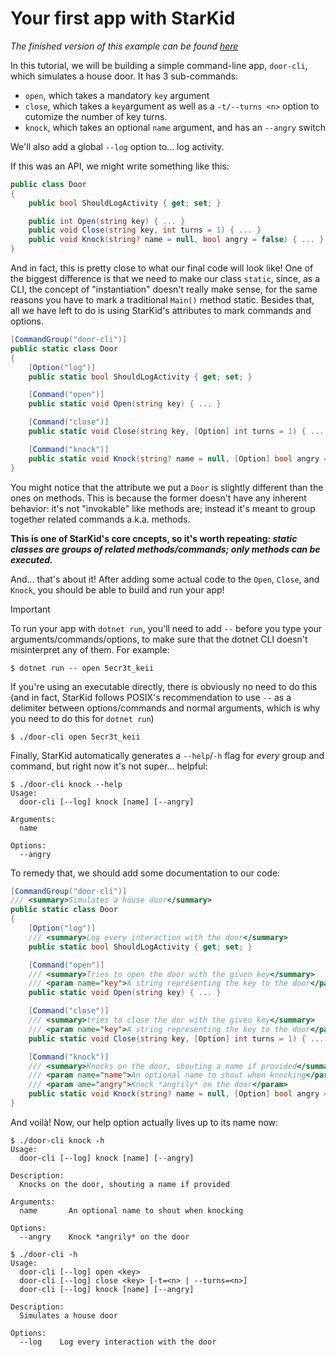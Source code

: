 # Your first app with StarKid

*The finished version of this example can be found [here](samples/door-cli/)*

In this tutorial, we will be building a simple command-line app,
`door-cli`, which simulates a house door. It has 3 sub-commands:
- `open`, which takes a mandatory `key` argument
- `close`, which takes a `key`argument as well as a `-t/--turns <n>`
  option to cutomize the number of key turns.
- `knock`, which takes an optional `name` argument, and has an
  `--angry` switch

We'll also add a global `--log` option to... log activity.

If this was an API, we might write something like this:

```csharp
public class Door
{
    public bool ShouldLogActivity { get; set; }

    public int Open(string key) { ... }
    public void Close(string key, int turns = 1) { ... }
    public void Knock(string? name = null, bool angry = false) { ... }
}
```

And in fact, this is pretty close to what our final code will look
like! One of the biggest difference is that we need to make our class
`static`, since, as a CLI, the concept of "instantiation" doesn't
really make sense, for the same reasons you have to mark a
traditional `Main()` method static. Besides that, all we have left to
do is using StarKid's attributes to mark commands and options.

```csharp
[CommandGroup("door-cli")]
public static class Door
{
    [Option("log")]
    public static bool ShouldLogActivity { get; set; }

    [Command("open")]
    public static void Open(string key) { ... }

    [Command("close")]
    public static void Close(string key, [Option] int turns = 1) { ... }

    [Command("knock")]
    public static void Knock(string? name = null, [Option] bool angry = false) { ... }
}
```

You might notice that the attribute we put a `Door` is slightly
different than the ones on methods. This is because the former
doesn't have any inherent behavior: it's not "invokable" like methods
are; instead it's meant to group together related commands a.k.a.
methods.

**This is one of StarKid's core cncepts, so it's worth repeating:
*static classes are groups of related methods/commands; only methods
can be executed.***

And... that's about it! After adding some actual code to the `Open`,
`Close`, and `Knock`, you should be able to build and run your app!

> [!IMPORTANT]
> To run your app with `dotnet run`, you'll need to add
> `--` before you type your arguments/commands/options, to make sure
> that the dotnet CLI doesn't misinterpret any of them. For example:
> ```shell
> $ dotnet run -- open 5ecr3t_keii
> ```
> If you're using an executable directly, there is obviously no need
> to do this (and in fact, StarKid follows POSIX's recommendation
> to use `--` as a delimiter between options/commands and normal
> arguments, which is why you need to do this for `dotnet run`)
> ```shell
> $ ./door-cli open 5ecr3t_keii
> ```

Finally, StarKid automatically generates a `--help`/`-h` flag for
*every* group and command, but right now it's not super... helpful:
```shell
$ ./door-cli knock --help
Usage:
  door-cli [--log] knock [name] [--angry]

Arguments:
  name

Options:
  --angry
```

To remedy that, we should add some documentation to our code:
```csharp
[CommandGroup("door-cli")]
/// <summary>Simulates a house door</summary>
public static class Door
{
    [Option("log")]
	/// <summary>Log every interaction with the door</summary>
    public static bool ShouldLogActivity { get; set; }

    [Command("open")]
	/// <summary>Tries to open the door with the given key</summary>
	/// <param name="key">A string representing the key to the door</param>
    public static void Open(string key) { ... }

    [Command("close")]
	/// <summary>tries to close the dor with the given key</summary>
	/// <param name="key">A string representing the key to the door</param>
    public static void Close(string key, [Option] int turns = 1) { ... }

    [Command("knock")]
	/// <summary>Knocks on the door, shouting a name if provided</summary>
	/// <param name="name">An optional name to shout when knocking</param>
	/// <param ame="angry">Knock *angrily* on the door</param>
    public static void Knock(string? name = null, [Option] bool angry = false) { ... }
}
```

And voilà! Now, our help option actually lives up to its name now:
```shell
$ ./door-cli knock -h
Usage:
  door-cli [--log] knock [name] [--angry]

Description:
  Knocks on the door, shouting a name if provided

Arguments:
  name       An optional name to shout when knocking

Options:
  --angry    Knock *angrily* on the door
```
```shell
$ ./door-cli -h
Usage:
  door-cli [--log] open <key>
  door-cli [--log] close <key> [-t=<n> | --turns=<n>]
  door-cli [--log] knock [name] [--angry]

Description:
  Simulates a house door

Options:
  --log    Log every interaction with the door
```
